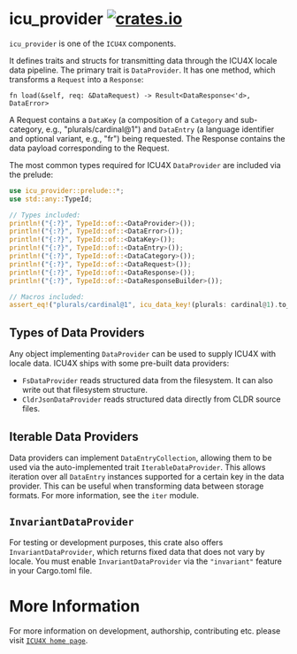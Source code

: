 # icu_provider [![crates.io](http://meritbadge.herokuapp.com/icu_provider)](https://crates.io/crates/icu_provider)

`icu_provider` is one of the `ICU4X` components.

It defines traits and structs for transmitting data through the ICU4X locale data pipeline.
The primary trait is `DataProvider`. It has one method, which transforms a `Request` into
a `Response`:

```
fn load(&self, req: &DataRequest) -> Result<DataResponse<'d>, DataError>
```

A Request contains a `DataKey` (a composition of a `Category` and sub-category, e.g.,
"plurals/cardinal@1") and `DataEntry` (a language identifier and optional variant, e.g.,
"fr") being requested. The Response contains the data payload corresponding to the Request.

The most common types required for ICU4X `DataProvider` are included via the prelude:

```rust
use icu_provider::prelude::*;
use std::any::TypeId;

// Types included:
println!("{:?}", TypeId::of::<DataProvider>());
println!("{:?}", TypeId::of::<DataError>());
println!("{:?}", TypeId::of::<DataKey>());
println!("{:?}", TypeId::of::<DataEntry>());
println!("{:?}", TypeId::of::<DataCategory>());
println!("{:?}", TypeId::of::<DataRequest>());
println!("{:?}", TypeId::of::<DataResponse>());
println!("{:?}", TypeId::of::<DataResponseBuilder>());

// Macros included:
assert_eq!("plurals/cardinal@1", icu_data_key!(plurals: cardinal@1).to_string());
```

## Types of Data Providers

Any object implementing `DataProvider` can be used to supply ICU4X with locale data. ICU4X ships
with some pre-built data providers:

- `FsDataProvider` reads structured data from the
  filesystem. It can also write out that filesystem structure.
- `CldrJsonDataProvider` reads structured
  data directly from CLDR source files.

## Iterable Data Providers

Data providers can implement `DataEntryCollection`, allowing them to be used via the
auto-implemented trait `IterableDataProvider`. This allows iteration over all `DataEntry`
instances supported for a certain key in the data provider. This can be useful when
transforming data between storage formats. For more information, see the `iter` module.

## `InvariantDataProvider`

For testing or development purposes, this crate also offers `InvariantDataProvider`, which
returns fixed data that does not vary by locale. You must enable `InvariantDataProvider` via the
`"invariant"` feature in your Cargo.toml file.

# More Information

For more information on development, authorship, contributing etc. please visit [`ICU4X home page`](https://github.com/unicode-org/icu4x).
